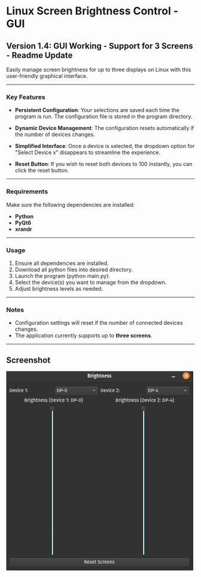 # Linux Screen Brightness Control - GUI

## Version 1.4: GUI Working - Support for 3 Screens - Readme Update

Easily manage screen brightness for up to three displays on Linux with this user-friendly graphical interface. 

---

### Key Features
- **Persistent Configuration**: Your selections are saved each time the program is run. The configuration file is stored in the program directory.
- **Dynamic Device Management**: The configuration resets automatically if the number of devices changes.
- **Simplified Interface**: Once a device is selected, the dropdown option for "Select Device x" disappears to streamline the experience.

- **Reset Button**: If you wish to reset both devices to 100 instantly, you can click the reset button.

---

### Requirements

Make sure the following dependencies are installed:
- **Python** 
- **PyQt6**
- **xrandr**

---

### Usage

1. Ensure all dependencies are installed.
2. Download all python files into desired directory.
3. Launch the program (python main.py).
4. Select the device(s) you want to manage from the dropdown.
5. Adjust brightness levels as needed.

---

### Notes
- Configuration settings will reset if the number of connected devices changes.
- The application currently supports up to **three screens**.

---

## Screenshot
![Screenshot of GUI](docs/GUI.png)



